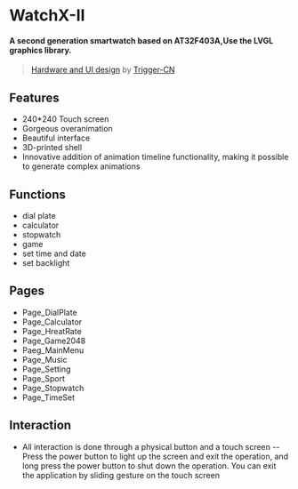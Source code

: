 # WatchX-II

#### A second generation smartwatch based on AT32F403A,Use the LVGL graphics library.
>[Hardware and UI design](https://github.com/Trigger-CN/WatchX-II_Hardware) by [Trigger-CN](https://github.com/Trigger-CN)
## Features
- 240*240 Touch screen
- Gorgeous overanimation
- Beautiful interface
- 3D-printed shell
- Innovative addition of animation timeline functionality, making it possible to generate complex animations


## Functions
- dial plate
- calculator
- stopwatch
- game
- set time and date
- set backlight

## Pages
- Page_DialPlate
- Page_Calculator
- Page_HreatRate
- Page_Game2048
- Paeg_MainMenu
- Page_Music
- Page_Setting
- Page_Sport
- Page_Stopwatch
- Page_TimeSet

## Interaction
- All interaction is done through a physical button and a touch screen
-- Press the power button to light up the screen and exit the operation, and long press the power button to shut down the operation. You can exit the application by sliding gesture on the touch screen
